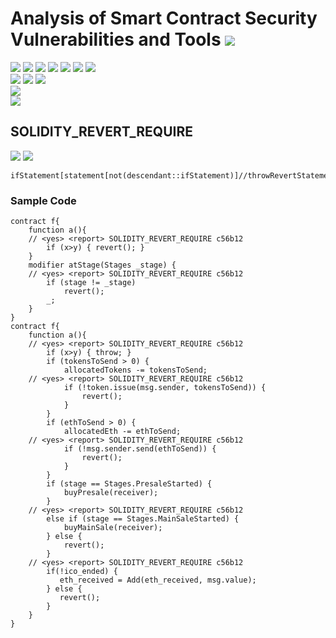 # Analysis of Smart Contract Security Vulnerabilities and Tools ![](https://img.shields.io/badge/-Live-brightgreen)
![](https://img.shields.io/badge/Batch-20CYS-green) ![](https://img.shields.io/badge/Batch-UG21CYS-lightgreen) ![](https://img.shields.io/badge/Batch-PG21CYS-green) ![](https://img.shields.io/badge/Batch-UG22CYS-lightgreen) ![](https://img.shields.io/badge/Batch-PG21CYS-green) ![](https://img.shields.io/badge/Batch-PhD-darkgreen) ![](https://img.shields.io/badge/-B_RIG-darkgreen)<br/>   ![](https://img.shields.io/badge/BlockchainCourse-20CY712-green)  ![](https://img.shields.io/badge/-M.Tech_Dissertation-blue) ![](https://img.shields.io/badge/Focus-Smart_Contract_Security-yellow) <br/>
![](https://img.shields.io/badge/Blockchain-Ethereum-blue)   <br/> 
![](https://img.shields.io/badge/Language-Solidity-blue)

## SOLIDITY_REVERT_REQUIRE

![](https://img.shields.io/badge/Pattern_ID-c56b12-gold) ![](https://img.shields.io/badge/Severity-1-brown) 

```
ifStatement[statement[not(descendant::ifStatement)]//throwRevertStatement]
```



### Sample Code

```
contract f{
    function a(){
    // <yes> <report> SOLIDITY_REVERT_REQUIRE c56b12
        if (x>y) { revert(); }
    }
    modifier atStage(Stages _stage) {
    // <yes> <report> SOLIDITY_REVERT_REQUIRE c56b12
        if (stage != _stage)
            revert();
        _;
    }
}
contract f{
    function a(){
    // <yes> <report> SOLIDITY_REVERT_REQUIRE c56b12
        if (x>y) { throw; }
        if (tokensToSend > 0) {
            allocatedTokens -= tokensToSend;
    // <yes> <report> SOLIDITY_REVERT_REQUIRE c56b12
            if (!token.issue(msg.sender, tokensToSend)) {
                revert();
            }
        }
        if (ethToSend > 0) {
            allocatedEth -= ethToSend;
    // <yes> <report> SOLIDITY_REVERT_REQUIRE c56b12
            if (!msg.sender.send(ethToSend)) {
                revert();
            }
        }
        if (stage == Stages.PresaleStarted) {
            buyPresale(receiver);
        }
    // <yes> <report> SOLIDITY_REVERT_REQUIRE c56b12
        else if (stage == Stages.MainSaleStarted) {
            buyMainSale(receiver);
        } else {
            revert();
        }
    // <yes> <report> SOLIDITY_REVERT_REQUIRE c56b12
        if(!ico_ended) {
           eth_received = Add(eth_received, msg.value);
        } else {
           revert();
        }
    }
}
```
